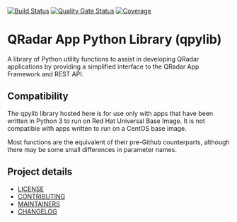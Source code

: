 [![Build Status](https://travis-ci.com/IBM/qpylib.svg?branch=master)](https://travis-ci.com/IBM/qpylib)
[![Quality Gate Status](https://sonarcloud.io/api/project_badges/measure?project=qpylib&metric=alert_status)](https://sonarcloud.io/dashboard?id=qpylib)
[![Coverage](https://sonarcloud.io/api/project_badges/measure?project=qpylib&metric=coverage)](https://sonarcloud.io/component_measures?id=qpylib&metric=new_coverage&view=list)


# QRadar App Python Library (qpylib)

A library of Python utility functions to assist in developing QRadar applications
by providing a simplified interface to the QRadar App Framework and REST API.

## Compatibility

The qpylib library hosted here is for use only with apps that have been written in
Python 3 to run on Red Hat Universal Base Image. It is not compatible with apps
written to run on a CentOS base image.

Most functions are the equivalent of their pre-Github counterparts, although
there may be some small differences in parameter names.

## Project details

* [LICENSE](LICENSE)
* [CONTRIBUTING](CONTRIBUTING.md)
* [MAINTAINERS](MAINTAINERS.md)
* [CHANGELOG](CHANGELOG.md)
